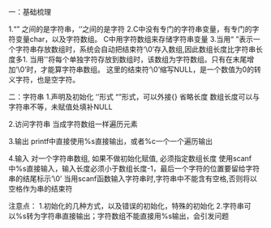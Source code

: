 一：基础梳理

1.“” 之间的是字符串，‘’之间的是字符
2.C中没有专门的字符串变量，有专门的字符变量char，以及字符数组。
C中用字符数组来存储字符串变量
3.当用“ ”表示一个字符串存放数组时，系统会自动把结束符‘\0’存入数组,因此数组长度比字符串长度多1.
当用''将每个单独字符存放到数组时，该数组为字符数组。只有在末尾增加‘\0’时，才能算字符串数组。
这里的结束符‘\0’缩写NULL，是一个数值为0的转义字符，也是空字符。




二：字符串
1.声明及初始化
‘’形式
“”形式，可以外接{}
省略长度
数组长度可以与字符串不等，未赋值处填补NULL

2.访问字符串
当成字符数组一样遍历元素

3.输出
printf中直接使用%s直接输出，或者%c一个一个遍历输出

4.输入
对一个字符串数组, 如果不做初始化赋值, 必须指定数组长度
使用scanf中%s直接输入，输入长度必须小于数组长度-1，最后一个字符的位置要留给字符串的结尾标示‘\0’
当用scanf函数输入字符串时,字符串中不能含有空格,否则将以空格作为串的结束符

注意点：
1.初始化的几种方式，以及错误的初始化，特殊的初始化
2.字符串可以%s转为字符串直接输出；字符数组不能直接用%s输出，会引发问题
